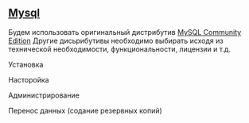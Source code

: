 ## [Mysql](https://www.mysql.com/)

Будем использовать оригинальный дистрибутив [MySQL Community Edition](https://www.mysql.com/products/community/) 
Другие дисьрибутивы необходимо выбирать исходя из технической необходимости, функциональности, лицензии и т.д.

Установка




Насторойка


Администрирование


Перенос данных (содание резервных копий)
